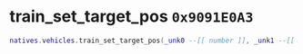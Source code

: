 # train_set_target_pos `0x9091E0A3`

```lua
natives.vehicles.train_set_target_pos(_unk0 --[[ number ]], _unk1 --[[ number ]])
```